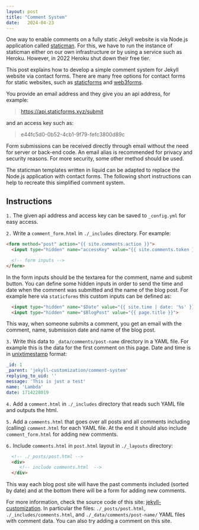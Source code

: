 ```yaml
---
layout: post
title: "Comment System"
date:   2024-04-23
---
```


One way to enable comments on a fully static Jekyll website is via Node.js application called [staticman](https://github.com/eduardoboucas/staticman). For this, we have to run the instance of staticman either on our own infrastructure or by using a service such as Heroku. However, in 2022 Heroku shut down their free tier.

This post explains how to develop a simple comment system for Jekyll website via contact forms. There are many free options for contact forms for static websites, such as [staticforms](https://www.staticforms.xyz/) and [web3forms](https://web3forms.com/). 

You provide an email address and they give you an api address, for example: 

> https://api.staticforms.xyz/submit

and an access key such as:

> e44fc5d0-0b52-4cb1-9f79-fefc3800d89c

Form submissions can be received directly through email without the need for server or back-end code. An email alias is recommended for privacy and security reasons. For more security, some other method should be used.

The staticman templates written in liquid can be adapted to replace the Node.js application with contact forms. The following short instructions can help to recreate this simplified comment system.

## Instructions

`1.` The given api address and access key can be saved to `_config.yml` for easy access. 

`2.` Write a `comment_form.html` in `./_includes` directory. For example:
```html
<form method="post" action="{{ site.comments.action }}">
  <input type="hidden" name="accessKey" value="{{ site.comments.token }}">

  <!-- form inputs -->
</form>
```
In the form inputs should be the textarea for the comment, name and submit button. You can define some hidden inputs in order to send the time and date when the comment was submitted and the name of the blog post. For example here via `staticforms` this custom inputs can be defined as:

```html
  <input type="hidden" name="$Date" value="{{ site.time | date: '%s' }}">
  <input type="hidden" name="$BlogPost" value="{{ page.title }}">
```

This way, when someone submits a comment, you get an email with the comment, name, submission date and name of the blog post. 

`3.` Write this data to `_data/comments/post-name` directory in a YAML file. For example this is the data for the first comment on this page. Date and time is in [unixtimestamp](https://www.unixtimestamp.com/) format:

```yaml
_id: 1
_parent: 'jekyll-customization/comment-system'
replying_to_uid: ''
message: 'This is just a test'
name: 'Lambda'
date: 1714228019
```

`4.` Add a `comment.html` in `./_includes` directory that reads such YAML file and outputs the html. 

`5.` Add a `comments.html` that goes over all posts and all comments including (calling) `comment.html` for each YAML file. At the end it should also include `comment_form.html` for adding new comments.

`6.` Include `comments.html` in `post.html` layout in `./_layouts` directory:
```html
  <!-- ./_posts/post.html -->
  <div>
     <!-- include comments.html  -->
  </div>
```

This way each blog post site will have the past comments included (sorted by date) and at the bottom there will be a form for adding new comments.

For more information, check the source code of this site: [jekyll-customization](https://github.com/mrkllvc/jekyll-customization). In particular the files: `./_posts/post.html`, `./_includes/comments.html`, and `./_data/comments/post-name/` YAML files with comment data. You can also try adding a comment on this site.


